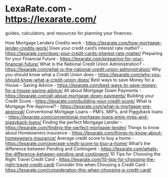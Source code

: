 # LexaRate.com - https://lexarate.com/
guides, calculators, and resources for planning your finances.

How Mortgage Lenders Credits work - https://lexarate.com/how-mortgage-lender-credits-work/
Does your credit card’s interest rate matter? - https://lexarate.com/does-your-credit-cards-interest-rate-matter/
Preparing for your Financial Future - https://lexarate.com/preparing-for-your-financial-future/
What is the National Credit Union Administration? - https://lexarate.com/what-is-the-national-credit-union-administration/
Why you should know what a Credit Union does - https://lexarate.com/why-you-should-know-what-a-credit-union-does/
Best ways to save Money for a House – Saving Advice - https://lexarate.com/best-ways-to-save-money-for-a-house-saving-advice/
All about Mortgage Down Payments - https://lexarate.com/all-about-mortgage-down-payments/
Building your Credit Score - https://lexarate.com/building-your-credit-score/
What is Mortgage Pre-Approval? - https://lexarate.com/what-is-mortgage-pre-approval/
Conventional Mortgage Loans – PMI’s, MIP’s, and Piggyback loans - https://lexarate.com/conventional-mortgage-loans-pmis-mips-and-piggyback-loans/
Finding the perfect Mortgage Lender - https://lexarate.com/finding-the-perfect-mortgage-lender/
Things to know about Homeowners insurance - https://lexarate.com/things-to-know-about-homeowners-insurance/
Average credit score to buy a home - https://lexarate.com/average-credit-score-to-buy-a-home/
What’s the difference between Pending and Contingent - https://lexarate.com/whats-the-difference-between-pending-and-contingent/
10 Tips for Choosing the Right Travel Credit Card - https://lexarate.com/10-tips-for-choosing-the-right-travel-credit-card/
Consider this when Choosing a Credit Card - https://lexarate.com/consideration-this-when-choosing-a-credit-card/
